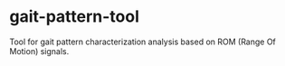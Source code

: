 # gait-pattern-tool
Tool for gait pattern characterization analysis based on ROM (Range Of Motion) signals.
